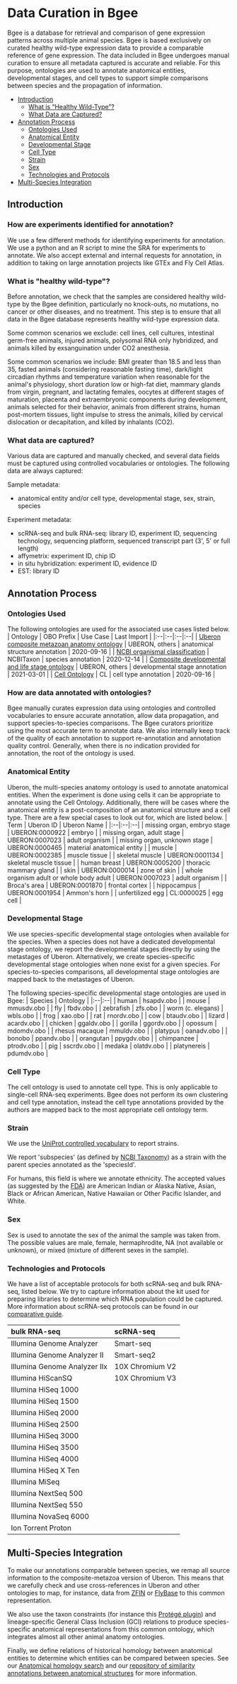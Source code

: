 # Data Curation in Bgee
Bgee is a database for retrieval and comparison of gene expression patterns across multiple animal species. Bgee is based exclusively on curated healthy wild-type expression data to provide a comparable reference of gene expression. The data included in Bgee undergoes manual curation to ensure all metadata captured is accurate and reliable. For this purpose, ontologies are used to annotate anatomical entities, developmental stages, and cell types to support simple comparisons between species and the propagation of information.

*   [Introduction](#introduction "Quick jump to this section")
    *   [What is “Healthy Wild-Type”?](#what-is-healthy-wild-type "Quick jump to this section")
    *   [What Data are Captured?](#what-data-are-captured "Quick jump to this section")
*   [Annotation Process](#annotation-process "Quick jump to this section")
    *   [Ontologies Used](#ontologies-used "Quick jump to this section")
    *   [Anatomical Entity](#anatomical-entity "Quick jump to this section")
    *   [Developmental Stage](#developmental-stage "Quick jump to this section")
    *   [Cell Type](#cell-type "Quick jump to this section")
    *   [Strain](#strain "Quick jump to this section")
    *   [Sex](#sex "Quick jump to this section")
    *   [Technologies and Protocols](#technologies-and-protocols "Quick jump to this section")
 *  [Multi-Species Integration](#multi-species-integration "Quick jump to this section")

## Introduction

### How are experiments identified for annotation?
We use a few different methods for identifying experiments for annotation. We use a python and an R script to mine the SRA for experiments to annotate. We also accept external and internal requests for annotation, in addition to taking on large annotation projects like GTEx and Fly Cell Atlas.
### What is "healthy wild-type"?
Before annotation, we check that the samples are considered healthy wild-type by the Bgee definition, particularly no knock-outs, no mutations, no cancer or other diseases, and no treatment. This step is to ensure that all data in the Bgee database represents healthy wild-type expression data.

Some common scenarios we exclude: cell lines, cell cultures, intestinal germ-free animals, injured animals, polysomal RNA only hybridized, and animals killed by exsanguination under CO2 anesthesia.

Some common scenarios we include: BMI greater than 18.5 and less than 35, fasted animals (considering reasonable fasting time), dark/light circadian rhythms and temperature variation when reasonable for the animal's physiology, short duration low or high-fat diet, mammary glands from virgin, pregnant, and lactating females, oocytes at different stages of maturation, placenta and extraembryonic components during development, animals selected for their behavior, animals from different strains, human post-mortem tissues, light impulse to stress the animals, killed by cervical dislocation or decapitation, and killed by inhalants (CO2).
### What data are captured?
Various data are captured and manually checked, and several data fields must be captured using controlled vocabularies or ontologies. The following data are always captured:

Sample metadata:
* anatomical entity and/or cell type, developmental stage, sex, strain, species

Experiment metadata:
* scRNA-seq and bulk RNA-seq: library ID, experiment ID, sequencing technology, sequencing platform, sequenced transcript part (3', 5' or full length)
* affymetrix: experiment ID, chip ID
* in situ hybridization: experiment ID, evidence ID
* EST: library ID

## Annotation Process
### Ontologies Used
The following ontologies are used for the associated use cases listed below.
| Ontology | OBO Prefix | Use Case | Last Import |
|:--|:--|:--|:--|
| [Uberon composite metazoan anatomy ontology] |  UBERON, others | anatomical structure annotation | 2020-09-16 |
| [NCBI organismal classification] |  NCBITaxon | species annotation | 2020-12-14 |
| [Composite developmental and life stage ontology] | UBERON, others | developmental stage annotation | 2021-03-01 |
| [Cell Ontology] | CL | cell type annotation | 2020-09-16 |

[Uberon composite metazoan anatomy ontology]: http://www.obofoundry.org/ontology/uberon.html

[NCBI organismal classification]: http://obofoundry.org/ontology/ncbitaxon.html

[Composite developmental and life stage ontology]: https://github.com/obophenotype/developmental-stage-ontologies/

[Cell Ontology]: http://obofoundry.org/ontology/cl.html

### How are data annotated with ontologies?
Bgee manually curates expression data using ontologies and controlled vocabularies to ensure accurate annotation, allow data propagation, and support species-to-species comparisons. The Bgee curators prioritize using the most accurate term to annotate data. We also internally keep track of the quality of each annotation to support re-annotation and annotation quality control. Generally, when there is no indication provided for annotation, the root of the ontology is used.

### Anatomical Entity
Uberon, the multi-species anatomy ontology is used to annotate anatomical entities. When the experiment is done using cells it can be appropriate to annotate using the Cell Ontology. Additionally, there will be cases where the anatomical entity is a post-composition of an anatomical structure and a cell type. There are a few special cases to look out for, which are listed below.
| Term | Uberon ID | Uberon Name |
|:--|:--|:--|
| missing organ, embryo stage | UBERON:0000922 | embryo |
| missing organ, adult stage | UBERON:0007023 | adult organism |
| missing organ, unknown stage | UBERON:0000465 | material anatomical entity |
| muscle | UBERON:0002385 | muscle tissue |
| skeletal muscle | UBERON:0001134 | skeletal muscle tissue |
| human breast | UBERON:0005200 | thoracic mammary gland |
| skin | UBERON:0000014 | zone of skin |
| whole organism adult or whole body adult | UBERON:0007023 | adult organism |
| Broca's area | UBERON:0001870 | frontal cortex |
| hippocampus | UBERON:0001954 | Ammon's horn |
| unfertilized egg | CL:0000025 | egg cell |

### Developmental Stage
We use species-specific developmental stage ontologies when available for the species. When a species does not have a dedicated developmental stage ontology, we report the developmental stages directly by using the metastages of Uberon. Alternatively, we create species-specific developmental stage ontologies when none exist for a given species. For species-to-species comparisons, all developmental stage ontologies are mapped back to the metastages of Uberon.

The following species-specific developmental stage ontologies are used in Bgee:
| Species | Ontology |
|:--|:--|
| human | hsapdv.obo |
| mouse | mmusdv.obo |
| fly | fbdv.obo |
| zebrafish | zfs.obo |
| worm (c. elegans) | wbls.obo |
| frog | xao.obo |
| rat | rnordv.obo |
| cow | btaudv.obo |
| lizard | acardv.obo |
| chicken | ggaldv.obo |
| gorilla | ggordv.obo |
| opossum | mdomdv.obo |
| rhesus macaque | mmuldv.obo |
| platypus | oanadv.obo |
| bonobo | ppandv.obo |
| orangutan | ppygdv.obo |
| chimpanzee | ptrodv.obo |
| pig | sscrdv.obo |
| medaka | olatdv.obo |
| platynereis | pdumdv.obo |

### Cell Type
The cell ontology is used to annotate cell type. This is only applicable to single-cell RNA-seq experiments. Bgee does not perform its own clustering and cell type annotation, instead the cell type annotations provided by the authors are mapped back to the most appropriate cell ontology term.

### Strain
We use the [UniProt controlled vocabulary](https://ftp.uniprot.org/pub/databases/uniprot/current_release/knowledgebase/complete/docs/strains) to report strains.

We report 'subspecies' (as defined by [NCBI Taxonomy](https://www.ncbi.nlm.nih.gov/taxonomy)) as a strain with the parent species annotated as the 'speciesId'.

For humans, this field is where we annotate ethnicity. The accepted values (as suggested by the [FDA](https://www.pharmasug.org/proceedings/2015/SS/PharmaSUG-2015-SS06.pdf)) are American Indian or Alaska Native, Asian, Black or African American, Native Hawaiian or Other Pacific Islander, and White.

### Sex
Sex is used to annotate the sex of the animal the sample was taken from. The possible values are male, female, hermaphrodite, NA (not available or unknown), or mixed (mixture of different sexes in the sample).

### Technologies and Protocols
We have a list of acceptable protocols for both scRNA-seq and bulk RNA-seq, listed below. We try to capture information about the kit used for preparing libraries to determine which RNA population could be captured. More information about scRNA-seq protocols can be found in our [comparative guide](/support/scRNA-seq-protocols-comparison).

| bulk RNA-seq | scRNA-seq |
|:--|:--|
| Illumina Genome Analyzer | Smart-seq |
| Illumina Genome Analyzer II | Smart-seq2 |
| Illumina Genome Analyzer IIx | 10X Chromium V2 |
| Illumina HiScanSQ | 10X Chromium V3 |
| Illumina HiSeq 1000 | |
| Illumina HiSeq 1500 |  |
| Illumina HiSeq 2000 |  |
| Illumina HiSeq 2500 |  |
| Illumina HiSeq 3000 |  |
| Illumina HiSeq 3500 |  |
| Illumina HiSeq 4000 |  |
| Illumina HiSeq X Ten |  |
| Illumina MiSeq |  |
| Illumina NextSeq 500 |  |
| Illumina NextSeq 550 |  |
| Illumina NovaSeq 6000 |  |
| Ion Torrent Proton |  |

## Multi-Species Integration
To make our annotations comparable between species, we remap all source information to the composite-metazoa version of Uberon.
This means that we carefully check and use cross-references in Uberon and other ontologies to map, for instance, data from [ZFIN](https://zfin.org/)
or [FlyBase](https://flybase.org/) to this common representation.

We also use the taxon constraints (for instance this [Protégé plugin](https://github.com/geneontology/protege-taxon-constraints))
and lineage-specific General Class Inclusion (GCI) relations to produce species-specific anatomical representations from this common ontology,
which integrates almost all other animal anatomy ontologies.

Finally, we define relations of historical homology between anatomical entities to determine which entities can be compared between species. See our [Anatomical homology search](https://www.bgee.org/search/anatomical-homology) and our [repository of similarity annotations between anatomical structures](https://github.com/BgeeDB/anatomical-similarity-annotations) for more information.
